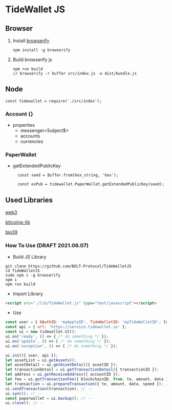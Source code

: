# TideWallet JS

## Browser

1.  Install [browserify](https://browserify.org/)

    ```
    npm install -g browserify
    ```

2.  Build browserify js
    ```
    npm run build
    // browserify -r buffer src/index.js -o dist/bundle.js
    ```

## Node
    
    const tidewallet = require('./src/index');
    

### Account {}
- properties
    - messenger<Subject$>
    - accounts
    - currencies


### PaperWallet

- getExtendedPublicKey

  ```
    const seed = Buffer.from(hex_string, 'hex');

    const exPub = tidewallet.PaperWallet.getExtendedPublicKey(seed);
  ```

## Used Libraries
[web3](https://web3js.readthedocs.io/en/v1.3.4/)

[bitcoinjs-lib](https://github.com/bitcoinjs/bitcoinjs-lib)

[bip39](https://github.com/bitcoinjs/bip39)


### How To Use (DRAFT 2021.06.07)
- Build JS Library
```shell
git clone https://github.com/BOLT-Protocol/TideWalletJS
cd TideWalletJS
sudo npm i -g browserify
npm i
npm run build
```

- Import Library
```html
<script src="./lib/TideWallet.js" type="text/javascript"></script>
```

- Use
```javascript
const user = { OAuthID: 'myAppleID', TideWalletID: 'myTideWalletID', InstallID: 'myInstallID' };
const api = { url: 'https://service.tidewallet.io' };
const ui = new tidewallet.UI();
ui.on('ready', () => { /* do something */ });
ui.on('update', () => { /* do something */ });
ui.on('exception', () => { /* do something */ });

ui.init({ user, api });
let assetList = ui.getAssets();
let assetDetail = ui.getAssetDetail({ assetID });
let transactionDetail = ui.getTransactionDetail({ transactionID });
let address = ui.getReceiveAddress({ accountID });
let fee = ui.getTransactionFee({ blockchainID, from, to, amount, data });
let transaction = ui.prepareTransaction({ to, amount, data, speed }); // --
ui.sendTransaction(transaction); // --
ui.sync(); // --
const paperwallet = ui.backup(); // --
ui.close(); // --
```

